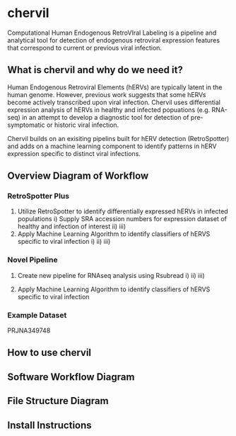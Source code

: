 # chervil
Computational Human Endogenous RetroVIral Labeling is a pipeline and analytical tool for detection of endogenous retroviral expression features that correspond to current or previous viral infection. 

## What is chervil and why do we need it?
Human Endogenous Retroviral Elements (hERVs) are typically latent in the human genome. However, previous work suggests that some hERVs become actively transcribed upon viral infection. Chervil uses differential expression analysis of hERVs in healthy and infected popuations (e.g. RNA-seq) in an attempt to develop a diagnostic tool for detection of pre-symptomatic or historic viral infection. 

Chervil builds on an exisiting pipelins built for hERV detection (RetroSpotter) and adds on a machine learning component to identify patterns in hERV expression specific to distinct viral infections. 


## Overview Diagram of Workflow

### RetroSpotter Plus
1) Utilize RetroSpotter to identify differentially expressed hERVs in infected populations
  i) Supply SRA accession numbers for expression dataset of healthy and infection of interest
  ii)
  iii)
2) Apply Machine Learning Algorithm to identify classifiers of hERVS specific to viral infection
  i)
  ii)
  iii)

### Novel Pipeline
1) Create new pipeline for RNAseq analysis using Rsubread 
  i)
  ii)
  iii)
    
2) Apply Machine Learning Algorithm to identify classifiers of hERVS specific to viral infection

### Example Dataset
PRJNA349748


## How to use chervil

## Software Workflow Diagram

## File Structure Diagram

## Install Instructions


